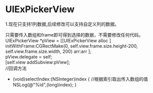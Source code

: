 # UIExPickerView
1.现在只支持1列数据,后续修改可以支持自定义列的数据。

只需要传入数组和frame即可得到选择的数据，不需要修改任何代码。 
UIExPickerView *pView = [[UIExPickerView alloc ] initWithFrame:CGRectMake(0, self.view.frame.size.height-200, self.view.frame.size.width, 200) arr:arr ];   
pView.delegate = self;  
[self.view addSubview:pView];  
//回调方法 
- (void)selectIndex:(NSInteger)index 
{ 
//根据索引取出传入数组的值    
NSLog(@"%ld",(long)index);
}

